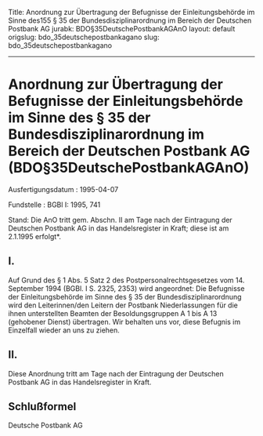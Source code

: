 Title: Anordnung zur Übertragung der Befugnisse der Einleitungsbehörde im Sinne des155
  § 35 der Bundesdisziplinarordnung im Bereich der Deutschen Postbank AG
jurabk: BDO§35DeutschePostbankAGAnO
layout: default
origslug: bdo_35deutschepostbankagano
slug: bdo_35deutschepostbankagano

---

# Anordnung zur Übertragung der Befugnisse der Einleitungsbehörde im Sinne des § 35 der Bundesdisziplinarordnung im Bereich der Deutschen Postbank AG (BDO§35DeutschePostbankAGAnO)

Ausfertigungsdatum
:   1995-04-07

Fundstelle
:   BGBl I: 1995, 741

Stand: Die AnO tritt gem. Abschn. II am Tage nach der Eintragung der Deutschen Postbank AG in das Handelsregister in Kraft; diese ist am 2.1.1995 erfolgt\*.


## I.

Auf Grund des § 1 Abs. 5 Satz 2 des Postpersonalrechtsgesetzes vom 14.
September 1994 (BGBl. I S. 2325, 2353) wird angeordnet:
Die Befugnisse der Einleitungsbehörde im Sinne des § 35 der
Bundesdisziplinarordnung wird den Leiterinnen/den Leitern der Postbank
Niederlassungen für die ihnen unterstellten Beamten der
Besoldungsgruppen A 1 bis A 13 (gehobener Dienst) übertragen.
Wir behalten uns vor, diese Befugnis im Einzelfall wieder an uns zu
ziehen.


## II.

Diese Anordnung tritt am Tage nach der Eintragung der Deutschen
Postbank AG in das Handelsregister in Kraft.


## Schlußformel

Deutsche Postbank AG

